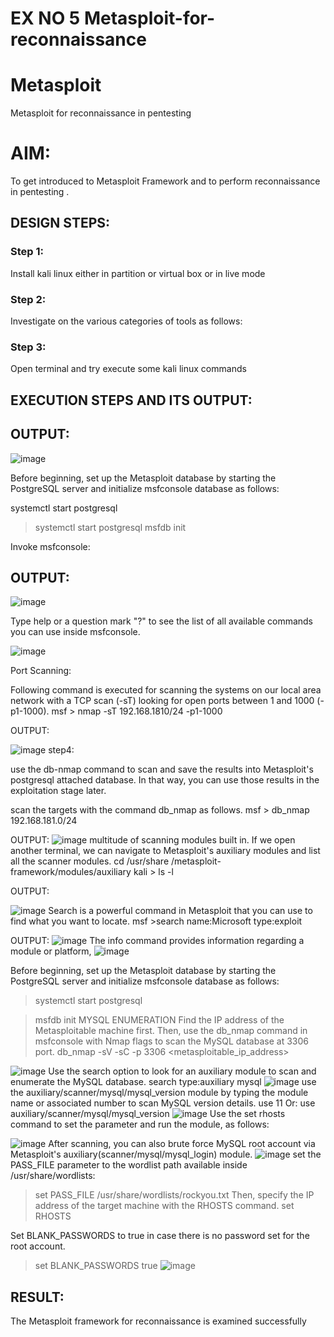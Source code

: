 # EX NO 5 Metasploit-for-reconnaissance
# Metasploit
Metasploit for reconnaissance in pentesting

# AIM:

To get introduced to Metasploit Framework and to  perform reconnaissance  in pentesting .

## DESIGN STEPS:

### Step 1:

Install kali linux either in partition or virtual box or in live mode

### Step 2:

Investigate on the various categories of tools as follows:

### Step 3:

Open terminal and try execute some kali linux commands

## EXECUTION STEPS AND ITS OUTPUT:


## OUTPUT:
![image](https://github.com/user-attachments/assets/dcfcb67a-bee2-470b-8fed-43b75701ca3d)

Before beginning, set up the Metasploit database by starting the PostgreSQL server and initialize msfconsole database as follows:

systemctl start postgresql
>systemctl start postgresql
>msfdb init


Invoke msfconsole:



## OUTPUT:

![image](https://github.com/user-attachments/assets/8ff19b23-1c5f-4554-b84b-7d5787b0102e)

Type help or a question mark "?" to see the list of all available commands you can use inside msfconsole.

![image](https://github.com/user-attachments/assets/ae352bd2-0b07-47cb-81ba-9dcb45191639)

Port Scanning: 

Following command is executed for scanning the systems on our local area network with a TCP scan (-sT) looking for open ports between 1 and 1000 (-p1-1000). 
msf > nmap -sT 192.168.1810/24 -p1-1000


OUTPUT:

![image](https://github.com/user-attachments/assets/50678d4b-30ad-4ebe-a650-4a40a0b4ae65)
step4:

use the db-nmap command to scan and save the results into Metasploit's postgresql attached database. In that way, you can use those results in the exploitation stage later.

scan the targets with the command db_nmap as follows. 
msf > db_nmap 192.168.181.0/24

OUTPUT:
![image](https://github.com/user-attachments/assets/9496b1ec-71c3-4d2c-b60c-c351b427a6a2)
multitude of scanning modules built in. If we open another terminal, we can navigate to Metasploit's auxiliary modules and list all the scanner modules.
cd /usr/share /metasploit-framework/modules/auxiliary 
kali > ls -l

OUTPUT:

![image](https://github.com/user-attachments/assets/209fc967-05bc-4384-b0d6-ab0bbb5f73d4)
Search is a powerful command in Metasploit that you can use to find what you want to locate. 
msf >search name:Microsoft type:exploit

OUTPUT:
![image](https://github.com/user-attachments/assets/5326ac65-fd57-482c-99f4-3dee54cd4cc5)
The info command provides information regarding a module or platform,
![image](https://github.com/user-attachments/assets/e55e25d9-00f8-4635-858f-f76b9c65f3bb)

Before beginning, set up the Metasploit database by starting the PostgreSQL server and initialize msfconsole database as follows:
> systemctl start postgresql

> msfdb init
MYSQL ENUMERATION
Find the IP address of the Metasploitable machine first. Then, use the db_nmap command in msfconsole with Nmap flags to scan the MySQL database at 3306 port.
db_nmap -sV -sC -p 3306 <metasploitable_ip_address>

![image](https://github.com/user-attachments/assets/356bf63d-07f4-406f-9db8-38fae67eb26a)
Use the search option to look for an auxiliary module to scan and enumerate the MySQL database. 
search type:auxiliary mysql
![image](https://github.com/user-attachments/assets/8b7a3db7-5892-4b28-9603-ac5bbd6c3a88)
use the auxiliary/scanner/mysql/mysql_version module by typing the module name or associated number to scan MySQL version details.
use 11
Or:
use auxiliary/scanner/mysql/mysql_version
![image](https://github.com/user-attachments/assets/383c6524-da6b-4939-8e81-f5c9f002ab2d)
Use the set rhosts command to set the parameter and run the module, as follows:

![image](https://github.com/user-attachments/assets/0ca95856-9e64-44b0-8c3f-1c9a48e84d6f)
After scanning, you can also brute force MySQL root account via Metasploit's auxiliary(scanner/mysql/mysql_login) module.
![image](https://github.com/user-attachments/assets/48d14232-9a72-4457-b72e-d1bd6e025ccd)
set the PASS_FILE parameter to the wordlist path available inside /usr/share/wordlists:
> set PASS_FILE /usr/share/wordlists/rockyou.txt
Then, specify the IP address of the target machine with the RHOSTS command.
> set RHOSTS <metasploitable-ip-address>

Set BLANK_PASSWORDS to true in case there is no password set for the root account.

>set BLANK_PASSWORDS true
![image](https://github.com/user-attachments/assets/500b4062-cdfd-4726-848f-be0b0c1757c8)




## RESULT:
The Metasploit framework for reconnaissance is  examined successfully
